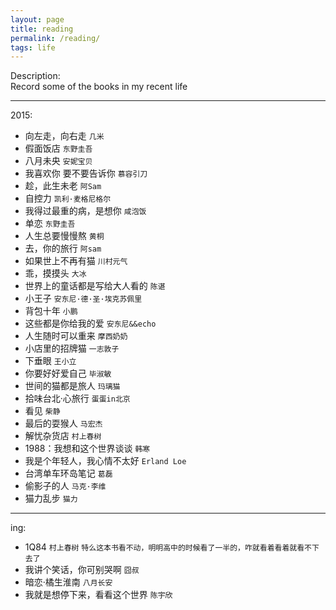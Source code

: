 ```yaml
---
layout: page
title: reading
permalink: /reading/
tags: life
---
```


Description:    
Record some of the books in my recent life    

<hr>
2015:   
 
* 向左走，向右走 `几米`    
* 假面饭店 `东野圭吾`   
* 八月未央 `安妮宝贝`    
* 我喜欢你 要不要告诉你 `慕容引刀`    
* 趁，此生未老 `阿Sam`    
* 自控力 `凯利·麦格尼格尔`    
* 我得过最重的病，是想你 `咸泡饭`   
* 单恋 `东野圭吾`   
* 人生总要慢慢熬 `黄桐`   
* 去，你的旅行 `阿sam`   
* 如果世上不再有猫 `川村元气`   
* 乖，摸摸头 `大冰`   
* 世界上的童话都是写给大人看的 `陈谌`   
* 小王子 `安东尼·德·圣·埃克苏佩里`   
* 背包十年 `小鹏`   
* 这些都是你给我的爱 `安东尼&&echo`   
* 人生随时可以重来 `摩西奶奶`   
* 小店里的招牌猫 `一志敦子`   
* 下垂眼 `王小立`   
* 你要好好爱自己 `毕淑敏`   
* 世间的猫都是旅人 `玛璃猫`   
* 拾味台北·心旅行 `蛋蛋in北京`   
* 看见 `柴静`   
* 最后的耍猴人 `马宏杰`   
* 解忧杂货店 `村上春树`   
* 1988：我想和这个世界谈谈 `韩寒`   
* 我是个年轻人，我心情不太好 `Erland Loe`   
* 台湾单车环岛笔记 `葛磊`   
* 偷影子的人 `马克·李维`   
* 猫力乱步 `猫力`   

<hr>
ing:    

* 1Q84 `村上春树` `特么这本书看不动，明明高中的时候看了一半的，咋就看着看着就看不下去了`   
* 我讲个笑话，你可别哭啊 `囧叔`   
* 暗恋·橘生淮南 `八月长安`   
* 我就是想停下来，看看这个世界 `陈宇欣`   


<br>

